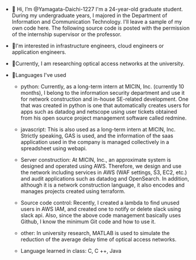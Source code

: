 - 👋 Hi, I’m @Yamagata-Daichi-1227
I'm a 24-year-old graduate student.
During my undergraduate years, I majored in the Department of Information and Communication Technology.
I'll leave a sample of my own code here.
The following source code is posted with the permission of the internship supervisor or the professor.

- 👀I'm interested in infrastructure engineers, cloud engineers or application engineers.
- 🌱Currently, I am researching optical access networks at the university.

- 💞️Languages ​​I've used

  - python:
Currently, as a long-term intern at MICIN, Inc. (currently 10 months), I belong to the information security department and use it for network construction and in-house SE-related development. One that was created in python is one that automatically creates users for apps such as datadog and netscope using user tickets obtained from his open source project management software called redmine.

  - javascript:
This is also used as a long-term intern at MICIN, Inc. Strictly speaking, GAS is used, and the information of the saas application used in the company is managed collectively in a spreadsheet using webapi.

  - Server construction:
At MICIN, Inc., an approximate system is designed and operated using AWS. Therefore, we design and use the network including services in AWS (WAF settings, S3, EC2, etc.) and audit applications such as datadog and OpenSearch. In addition, although it is a network construction language, it also encodes and manages projects created using terraform.

  - Source code control:
Recently, I created a lambda to find unused users in AWS IAM, and created one to notify or delete slack using slack api. Also, since the above code management basically uses Github, I know the minimum Git code and how to use it.

  - other:
In university research, MATLAB is used to simulate the reduction of the average delay time of optical access networks.

  - Language learned in class:
C, C ++, Java

<!---
Yamagata-Daichi-1227/Yamagata-Daichi-1227 is a ✨ special ✨ repository because its `README.md` (this file) appears on your GitHub profile.
You can click the Preview link to take a look at your changes.
--->
